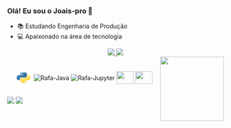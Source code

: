 ### Olá! Eu sou o Joais-pro 👋 </h1>


- 📚 Estudando Engenharia de Produção
- 💻 Apaixonado na área de tecnologia 

<div align="center">
  <a href="https://beacons.ai/Joais-pro">
    <img height="180em" src="https://github-readme-stats.vercel.app/api?username=Joais-pro&show_icons=true&theme=dark&include_all_commits=true&count_private=true"/>
    <img height="180em" src="https://github-readme-stats.vercel.app/api/top-langs/?username=Joais-pro&layout=compact&langs_count=7&theme=dark"/>
  </a>
</div>
<img align="right" width="148" height="150" src="https://tenor.com/view/dev_animado-gif-25018018.gif?itemid=19443613">
<br>
<div align="center"> 
  <div style="display: inline_block"><br>
    <img align="center" alt="Rafa-Python" height="30" width="40" src="https://raw.githubusercontent.com/devicons/devicon/master/icons/python/python-original.svg">
    <img align="center" alt="Rafa-Java" height="30" width="40" src="https://cdn.jsdelivr.net/gh/devicons/devicon/icons/java/java-original-wordmark.svg" />
    <img align="center" alt="Rafa-Jupyter" height="30" width="40" src="https://cdn.jsdelivr.net/gh/devicons/devicon/icons/javascript/javascript-original.svg" />
    <img align="center" height="30" width="40" src="https://cdn.jsdelivr.net/gh/devicons/devicon/icons/html5/html5-plain-wordmark.svg" />
    <img align="center" height="30" width="40" src="https://cdn.jsdelivr.net/gh/devicons/devicon/icons/css3/css3-plain-wordmark.svg" />
  </div>          
</div>
  
##

<div>
  <a href="mailto:joaissilvaestudante@gmail.com"><img src="https://img.shields.io/badge/Gmail-D14836?style=for-the-badge&logo=gmail&logoColor=white"></a> 
  <a href="https://www.linkedin.com/in/joaisfelix/" target="_blank"><img src="https://img.shields.io/badge/-LinkedIn-%230077B5?style=for-the-badge&logo=linkedin&logoColor=white" target="_blank"></a>   
</div>  

    
  
   
  
